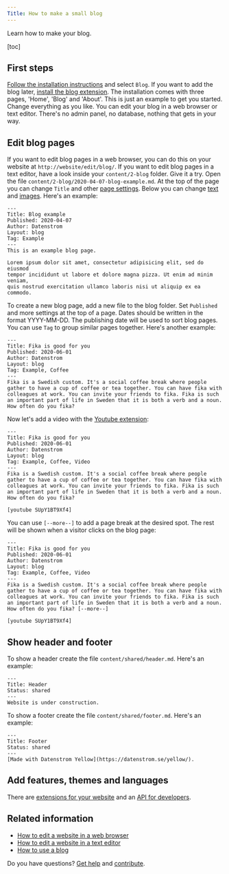```yaml
---
Title: How to make a small blog
---
```

Learn how to make your blog.

[toc]

## First steps

[Follow the installation instructions](how-to-get-started) and select `Blog`. If you want to add the blog later, [install the blog extension](https://github.com/datenstrom/yellow-extensions/tree/master/source/blog). The installation comes with three pages, 'Home', 'Blog' and 'About'. This is just an example to get you started. Change everything as you like. You can edit your blog in a web browser or text editor. There's no admin panel, no database, nothing that gets in your way.

## Edit blog pages

If you want to edit blog pages in a web browser, you can do this on your website at `http://website/edit/blog/`. If you want to edit blog pages in a text editor, have a look inside your `content/2-blog` folder. Give it a try. Open the file `content/2-blog/2020-04-07-blog-example.md`. At the top of the page you can change `Title` and other [page settings](how-to-adjust-system#page-settings). Below you can change [text](how-to-adjust-content#text) and [images](how-to-adjust-media#images). Here's an example:

```
---
Title: Blog example
Published: 2020-04-07
Author: Datenstrom
Layout: blog
Tag: Example
---
This is an example blog page. 

Lorem ipsum dolor sit amet, consectetur adipisicing elit, sed do eiusmod 
tempor incididunt ut labore et dolore magna pizza. Ut enim ad minim veniam, 
quis nostrud exercitation ullamco laboris nisi ut aliquip ex ea commodo. 
```

To create a new blog page, add a new file to the blog folder. Set `Published` and more settings at the top of a page. Dates should be written in the format YYYY-MM-DD. The publishing date will be used to sort blog pages. You can use `Tag` to group similar pages together. Here's another example:

```
---
Title: Fika is good for you
Published: 2020-06-01
Author: Datenstrom
Layout: blog
Tag: Example, Coffee
---
Fika is a Swedish custom. It's a social coffee break where people 
gather to have a cup of coffee or tea together. You can have fika with 
colleagues at work. You can invite your friends to fika. Fika is such 
an important part of life in Sweden that it is both a verb and a noun. 
How often do you fika?
```

Now let's add a video with the [Youtube extension](https://github.com/datenstrom/yellow-extensions/tree/master/source/youtube):

```
---
Title: Fika is good for you
Published: 2020-06-01
Author: Datenstrom
Layout: blog
Tag: Example, Coffee, Video
---
Fika is a Swedish custom. It's a social coffee break where people 
gather to have a cup of coffee or tea together. You can have fika with 
colleagues at work. You can invite your friends to fika. Fika is such 
an important part of life in Sweden that it is both a verb and a noun. 
How often do you fika?

[youtube SUpY1BT9Xf4]
```

You can use `[--more--]` to add a page break at the desired spot. The rest will be shown when a visitor clicks on the blog page:

```
---
Title: Fika is good for you
Published: 2020-06-01
Author: Datenstrom
Layout: blog
Tag: Example, Coffee, Video
---
Fika is a Swedish custom. It's a social coffee break where people 
gather to have a cup of coffee or tea together. You can have fika with 
colleagues at work. You can invite your friends to fika. Fika is such 
an important part of life in Sweden that it is both a verb and a noun. 
How often do you fika? [--more--]

[youtube SUpY1BT9Xf4]
```

## Show header and footer

To show a header create the file `content/shared/header.md`. Here's an example:

```
---
Title: Header
Status: shared
---
Website is under construction.
```

To show a footer create the file `content/shared/footer.md`. Here's an example:

```
---
Title: Footer
Status: shared
---
[Made with Datenstrom Yellow](https://datenstrom.se/yellow/).
```

## Add features, themes and languages

There are [extensions for your website](https://github.com/datenstrom/yellow-extensions) and an [API for developers](api-for-developers).

## Related information

* [How to edit a website in a web browser](https://github.com/datenstrom/yellow-extensions/tree/master/source/edit)
* [How to edit a website in a text editor](https://github.com/datenstrom/yellow-extensions/tree/master/source/core)
* [How to use a blog](https://github.com/datenstrom/yellow-extensions/tree/master/source/blog)

Do you have questions? [Get help](.) and [contribute](contributing-guidelines).
